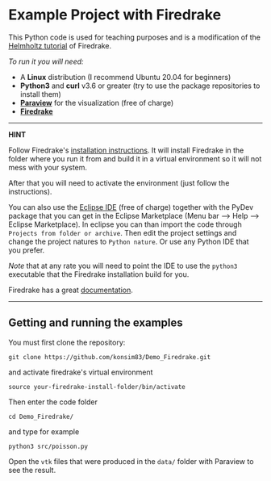 # Example Project with Firedrake

This Python code is used for teaching purposes and is a modification of
the 
[Helmholtz tutorial](https://www.firedrakeproject.org/demos/helmholtz.py.html)
of Firedrake.

*To run it you will need:*
	
* A **Linux** distribution (I recommend Ubuntu 20.04 for beginners)
* **Python3** and **curl** v3.6 or greater (try to use the package repositories to install them)
* **[Paraview](www.paraview.org)** for the visualization (free of charge)
* **[Firedrake](https://www.firedrakeproject.org/)**

---
**HINT**

Follow Firedrake's [installation instructions](https://www.firedrakeproject.org/download.html). It will install Firedrake 
in the folder where you run it from and build it in a virtual environment so it will not mess with your system.

After that you will need to activate the environment (just follow the instructions). 

You can also use the [Eclipse IDE](https://www.eclipse.org/) (free of charge) together with the PyDev package that you can get
in the Eclipse Marketplace (Menu bar --> Help --> Eclipse Marketplace). In eclipse you can than import the code through `Projects from folder or archive`. Then edit the project settings and change the project natures to `Python nature`. Or use any Python IDE that you prefer. 

*Note* that at any rate you will need to point the IDE to use the `python3` executable that the Firedrake installation build for you. 

Firedrake has a great [documentation](https://www.firedrakeproject.org/documentation.html).

---	

## Getting and running the examples

You must first clone the repository:

```
git clone https://github.com/konsim83/Demo_Firedrake.git
```
and activate firedrake's virtual environment

```
source your-firedrake-install-folder/bin/activate
```

Then enter the code folder

```
cd Demo_Firedrake/
```
and type for example

```
python3 src/poisson.py
```
Open the `vtk` files that were produced in the `data/` folder with Paraview to see the result.
